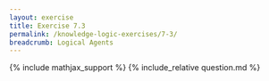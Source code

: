 ```yaml
---
layout: exercise
title: Exercise 7.3
permalink: /knowledge-logic-exercises/7-3/
breadcrumb: Logical Agents
---
```


{% include mathjax_support %}
{% include_relative question.md %}
